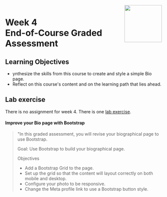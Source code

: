<a href="../">
  <img src="/img/Introduction_to_Back-End_Development_logo.avif" width="120" align="right">
</a>

# Week 4 <br> End-of-Course Graded Assessment

## Learning Objectives
- ynthesize the skills from this course to create and style a simple Bio page.
- Reflect on this course's content and on the learning path that lies ahead.

## Lab exercise

There is no assignment for week 4. There is one [lab exercise](./index.html). 

#### Improve your Bio page with Bootstrap

> "In this graded assessment, you will revise your biographical page to use Bootstrap.
> 
> Goal: Use Bootstrap to build your biographical page.
> 
> Objectives
>- Add a Bootstrap Grid to the page.
>- Set up the grid so that the content will layout correctly on both mobile and desktop.
>- Configure your photo to be responsive.
>- Change the Meta profile link to use a Bootstrap button style.


